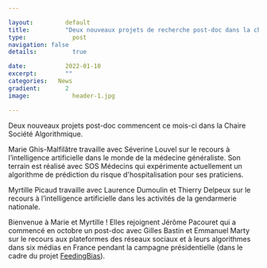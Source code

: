 ```yaml
---

layout:			default
title:  		"Deux nouveaux projets de recherche post-doc dans la chaire"
type:			  post
navigation: false
details:		  true

date:   		2022-01-10
excerpt: 		""
categories:   News
gradient: 		2
image: 			  header-1.jpg

---
```


Deux nouveaux projets post-doc commencent ce mois-ci dans la Chaire Société Algorithmique.

Marie Ghis-Malfilâtre travaille avec Séverine Louvel sur le recours à l’intelligence artificielle dans le monde de la médecine généraliste. Son terrain est réalisé avec SOS Médecins qui expérimente actuellement un algorithme de prédiction du risque d'hospitalisation pour ses praticiens.

Myrtille Picaud travaille avec Laurence Dumoulin et Thierry Delpeux sur le recours à l’intelligence artificielle dans les activités de la gendarmerie nationale.

Bienvenue à Marie et Myrtille ! Elles rejoignent Jérôme Pacouret qui a commencé en octobre un post-doc avec Gilles Bastin et Emmanuel Marty sur le recours aux plateformes des réseaux sociaux et à leurs algorithmes dans six médias en France pendant la campagne présidentielle (dans le cadre du projet [FeedingBias](https://algorithmicsociety.github.io/feedingbias.html)).
